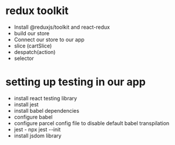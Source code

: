 

# redux toolkit
- Install @reduxjs/toolkit and react-redux
- build our store
- Connect our store to our app
- slice (cartSlice)
- despatch(action)
- selector 


# setting up testing in our app
- install react testing library
- install jest 
- install babel dependencies
- configure babel
- configure parcel config file to disable default babel transpilation
- jest - npx jest --init
- install jsdom library

